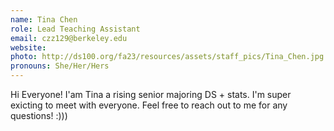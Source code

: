 ```yaml
---
name: Tina Chen
role: Lead Teaching Assistant
email: czz129@berkeley.edu
website: 
photo: http://ds100.org/fa23/resources/assets/staff_pics/Tina_Chen.jpg
pronouns: She/Her/Hers
---
```

Hi Everyone! I'am Tina a rising senior majoring DS + stats. I'm super exicting to meet with everyone. Feel free to reach out to me for any questions! :)))
